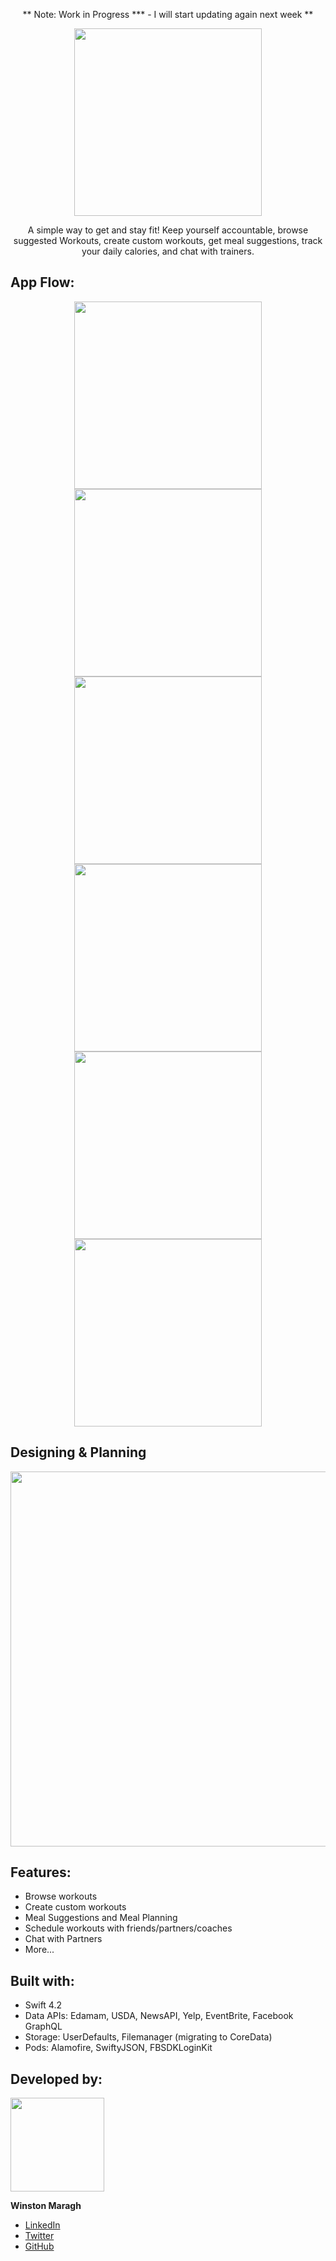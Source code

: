 <a>
    <p align="center">  ** Note: Work in Progress *** - I will start updating again next week **
    </p> 
</a>


<p align="center">
    <img src="https://github.com/wsmaragh/myFit/blob/master/myFit/Resources/Pictures.xcassets/logo.imageset/logo.png" width="300" style="max-width:100%;">
</p>


<a>
    <p align="center">  A simple way to get and stay fit! Keep yourself accountable, browse suggested Workouts, create custom workouts, get meal suggestions, track your daily calories, and chat with trainers. 
    </p> 
</a>




## App Flow:
<p align="center">
  <img src= "https://github.com/wsmaragh/myFit/blob/master/myFit/Resources/Gifs/login.gif" width="300">
  <img src= "https://github.com/wsmaragh/myFit/blob/master/myFit/Resources/Gifs/workout.gif" width="300">
    
  <img src= "https://github.com/wsmaragh/myFit/blob/master/myFit/Resources/Gifs/diet.gif" width="300">
  <img src= "https://github.com/wsmaragh/myFit/blob/master/myFit/Resources/Gifs/find.gif" width="300">
  
  <img src= "https://github.com/wsmaragh/myFit/blob/master/myFit/Resources/Gifs/routine.gif" width="300">
  <img src= "https://github.com/wsmaragh/myFit/blob/master/myFit/Resources/Gifs/exercises.gif" width="300">
</p>

## Designing & Planning
<p align="center">
  <img src="https://i.imgur.com/dCnKByw.jpg" width="600">
</p>


## Features:
* Browse workouts
* Create custom workouts
* Meal Suggestions and Meal Planning
* Schedule workouts with friends/partners/coaches
* Chat with Partners
* More...

## Built with:
* Swift 4.2
* Data APIs: Edamam, USDA, NewsAPI, Yelp, EventBrite, Facebook GraphQL
* Storage: UserDefaults, Filemanager (migrating to CoreData)
* Pods: Alamofire, SwiftyJSON, FBSDKLoginKit

## Developed by:
<img src = "https://i.imgur.com/N3G0BEJ.gif" width=150>

**Winston Maragh**

* [LinkedIn](https://www.linkedin.com/in/wsmaragh/)
* [Twitter](https://twitter.com/winstonmaragh)
* [GitHub](https://github.com/wsmaragh)
